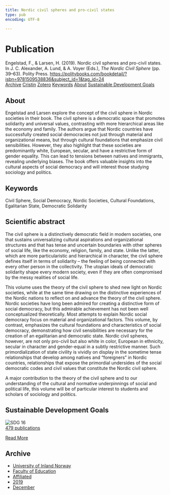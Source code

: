 ```yaml
---
title: Nordic civil spheres and pro-civil states
type: pub
encoding: UTF-8

---
```

<h1>Publication</h1>
<article id="csl-bib-container-ZVCTLCIR" class="csl-bib-container">
  <div class="csl-bib-body"> <div class="csl-entry">Engelstad, F., &#38; Larsen, H. (2019). Nordic civil spheres and pro-civil states. In J. C. Alexander, A. Lund, &#38; A. Voyer (Eds.), <i>The Nordic Civil Sphere</i> (pp. 39–63). Polity Press. <a href="https://politybooks.com/bookdetail/?isbn=9781509538836&#38;subject_id=1&#38;tag_id=24">https://politybooks.com/bookdetail/?isbn=9781509538836&#38;subject_id=1&#38;tag_id=24</a></div> </div>
  <div class="csl-bib-buttons">
    <a href="#taxonomy-article-ZVCTLCIR" alt="archive" class="csl-bib-button">Archive</a>
    <a href="https://app.cristin.no/results/show.jsf?id=1757829" alt="Cristin" class="csl-bib-button">Cristin</a>
    <a href="http://zotero.org/groups/5881554/items/ZVCTLCIR" alt="Zotero" class="csl-bib-button">Zotero</a>
    <a href="#keywords-article-ZVCTLCIR" alt="keywords" class="csl-bib-button">Keywords</a>
    <a href="#about-article-ZVCTLCIR" alt="about_pub" class="csl-bib-button">About</a>
    <a href="#sdg-article-ZVCTLCIR" alt="sdg" class="csl-bib-button">Sustainable Development Goals</a>
  </div>
  <div id="csl-bib-meta-container-ZVCTLCIR"></div>
</article>
<div id="csl-bib-meta-ZVCTLCIR" class="csl-bib-meta">
  <article id="about-article-ZVCTLCIR" class="about_pub-article">
    <h1>About</h1>
    Engelstad and Larsen explore the concept of the civil sphere in Nordic societies in their book. The civil sphere is a democratic space that promotes solidarity and universal values, contrasting with more hierarchical areas like the economy and family. The authors argue that Nordic countries have successfully created social democracies not just through material and organizational means, but through cultural foundations that emphasize civil sensibilities. However, they also highlight that these societies are predominantly white, European, secular, and have a restrictive form of gender equality. This can lead to tensions between natives and immigrants, revealing underlying biases. The book offers valuable insights into the cultural aspects of social democracy and will interest those studying sociology and politics.
  </article>
  <article id="keywords-article-ZVCTLCIR" class="keywords-article">
    <h1>Keywords</h1>
    Civil Sphere, Social Democracy, Nordic Societies, Cultural Foundations, Egalitarian State, Democratic Solidarity
  </article>
  <article id="abstract-article-ZVCTLCIR" class="abstract-article">
    <h1>Scientific abstract</h1>
    The civil sphere is a distinctively democratic field in modern societies, one that sustains universalizing cultural aspirations and organizational structures and that has tense and uncertain boundaries with other spheres of social life, like the economy, religion, family, and state.  Unlike the latter, which are more particularistic and hierarchical in character, the civil sphere defines itself in terms of solidarity – the feeling of being connected with every other person in the collectivity.  The utopian ideals of democratic solidarity shape every modern society, even if they are often compromised by the messy realities of social life. 
 
This volume uses the theory of the civil sphere to shed new light on Nordic societies, while at the same time drawing on the distinctive experiences of the Nordic nations to reflect on and advance the theory of the civil sphere.  Nordic societies have long been admired for creating a distinctive form of social democracy, but this admirable achievement has not been well conceptualized theoretically.  Most attempts to explain Nordic social democracy focus on material and organizational factors.  This volume, by contrast, emphasizes the cultural foundations and characteristics of social democracy, demonstrating how civil sensibilities are necessary for the creation of an egalitarian and democratic state.  Nordic civil spheres, however, are not only pro-civil but also white in color, European in ethnicity, secular in character and gender-equal in a subtly restrictive manner.  Such primordialization of state civility is vividly on display in the sometime tense relationships that develop among natives and “foreigners” in Nordic countries, relationships that expose the primordial undersides of the social democratic codes and civil values that constitute the Nordic civil sphere. 
 
A major contribution to the theory of the civil sphere and to our understanding of the cultural and normative underpinnings of social and political life, this volume will be of particular interest to students and scholars of sociology and politics.
  </article>
  <article id="sdg-article-ZVCTLCIR" class="sdg-article">
    <h1>Sustainable Development Goals</h1>
    <div class="sdg-container"><div id="sdg16" class="sdg">
        <img src="{{< params subfolder >}}images/sdg/sdg16_en.png" class="image" alt="SDG 16">
        <div class="sdg-overlay">
          <a href="{{< params subfolder >}}en/archive/?sdg=16#archive" class="sdg-publication-count"><span>479</span> publications</a>
          <p><a href="https://sdgs.un.org/goals/goal16" class="sdg-read-more">Read More</a></p>
        </div>
      </div></div>
  </article>
  <article id="taxonomy-article-ZVCTLCIR" class="taxonomy-article">
    <h1>Archive</h1>
    <ul>
      <li><a href="{{< params subfolder >}}en/archive/?key=3DCRN523">University of Inland Norway</a></li>
      <li><a href="{{< params subfolder >}}en/archive/?key=WYNZA47F">Faculty of Education</a></li>
      <li><a href="{{< params subfolder >}}en/archive/?key=2ZAN5K7T">Affiliated</a></li>
      <li><a href="{{< params subfolder >}}en/archive/?key=DEBVM7RU">2019</a></li>
      <li><a href="{{< params subfolder >}}en/archive/?key=GLY8TFDV">December</a></li>
    </ul>
  </article>
</div>
